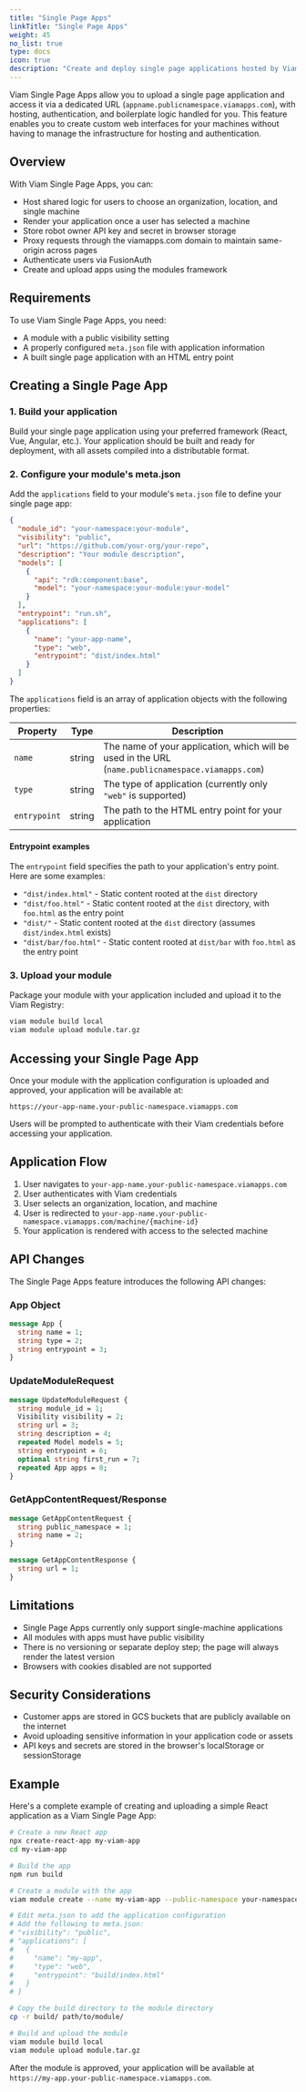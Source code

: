 ```yaml
---
title: "Single Page Apps"
linkTitle: "Single Page Apps"
weight: 45
no_list: true
type: docs
icon: true
description: "Create and deploy single page applications hosted by Viam."
---
```


Viam Single Page Apps allow you to upload a single page application and access it via a dedicated URL (`appname.publicnamespace.viamapps.com`), with hosting, authentication, and boilerplate logic handled for you. This feature enables you to create custom web interfaces for your machines without having to manage the infrastructure for hosting and authentication.

## Overview

With Viam Single Page Apps, you can:

- Host shared logic for users to choose an organization, location, and single machine
- Render your application once a user has selected a machine
- Store robot owner API key and secret in browser storage
- Proxy requests through the viamapps.com domain to maintain same-origin across pages
- Authenticate users via FusionAuth
- Create and upload apps using the modules framework

## Requirements

To use Viam Single Page Apps, you need:

- A module with a public visibility setting
- A properly configured `meta.json` file with application information
- A built single page application with an HTML entry point

## Creating a Single Page App

### 1. Build your application

Build your single page application using your preferred framework (React, Vue, Angular, etc.). Your application should be built and ready for deployment, with all assets compiled into a distributable format.

### 2. Configure your module's meta.json

Add the `applications` field to your module's `meta.json` file to define your single page app:

```json
{
  "module_id": "your-namespace:your-module",
  "visibility": "public",
  "url": "https://github.com/your-org/your-repo",
  "description": "Your module description",
  "models": [
    {
      "api": "rdk:component:base",
      "model": "your-namespace:your-module:your-model"
    }
  ],
  "entrypoint": "run.sh",
  "applications": [
    {
      "name": "your-app-name",
      "type": "web",
      "entrypoint": "dist/index.html"
    }
  ]
}
```

The `applications` field is an array of application objects with the following properties:

| Property | Type | Description |
| --- | --- | --- |
| `name` | string | The name of your application, which will be used in the URL (`name.publicnamespace.viamapps.com`) |
| `type` | string | The type of application (currently only `"web"` is supported) |
| `entrypoint` | string | The path to the HTML entry point for your application |

#### Entrypoint examples

The `entrypoint` field specifies the path to your application's entry point. Here are some examples:

- `"dist/index.html"` - Static content rooted at the `dist` directory
- `"dist/foo.html"` - Static content rooted at the `dist` directory, with `foo.html` as the entry point
- `"dist/"` - Static content rooted at the `dist` directory (assumes `dist/index.html` exists)
- `"dist/bar/foo.html"` - Static content rooted at `dist/bar` with `foo.html` as the entry point

### 3. Upload your module

Package your module with your application included and upload it to the Viam Registry:

```bash
viam module build local
viam module upload module.tar.gz
```

## Accessing your Single Page App

Once your module with the application configuration is uploaded and approved, your application will be available at:

```
https://your-app-name.your-public-namespace.viamapps.com
```

Users will be prompted to authenticate with their Viam credentials before accessing your application.

## Application Flow

1. User navigates to `your-app-name.your-public-namespace.viamapps.com`
2. User authenticates with Viam credentials
3. User selects an organization, location, and machine
4. User is redirected to `your-app-name.your-public-namespace.viamapps.com/machine/{machine-id}`
5. Your application is rendered with access to the selected machine

## API Changes

The Single Page Apps feature introduces the following API changes:

### App Object

```protobuf
message App {
  string name = 1;
  string type = 2;
  string entrypoint = 3;
}
```

### UpdateModuleRequest

```protobuf
message UpdateModuleRequest {
  string module_id = 1;
  Visibility visibility = 2;
  string url = 3;
  string description = 4;
  repeated Model models = 5;
  string entrypoint = 6;
  optional string first_run = 7;
  repeated App apps = 8;
}
```

### GetAppContentRequest/Response

```protobuf
message GetAppContentRequest {
  string public_namespace = 1;
  string name = 2;
}

message GetAppContentResponse {
  string url = 1;
}
```

## Limitations

- Single Page Apps currently only support single-machine applications
- All modules with apps must have public visibility
- There is no versioning or separate deploy step; the page will always render the latest version
- Browsers with cookies disabled are not supported

## Security Considerations

- Customer apps are stored in GCS buckets that are publicly available on the internet
- Avoid uploading sensitive information in your application code or assets
- API keys and secrets are stored in the browser's localStorage or sessionStorage

## Example

Here's a complete example of creating and uploading a simple React application as a Viam Single Page App:

```bash
# Create a new React app
npx create-react-app my-viam-app
cd my-viam-app

# Build the app
npm run build

# Create a module with the app
viam module create --name my-viam-app --public-namespace your-namespace

# Edit meta.json to add the application configuration
# Add the following to meta.json:
# "visibility": "public",
# "applications": [
#   {
#     "name": "my-app",
#     "type": "web",
#     "entrypoint": "build/index.html"
#   }
# ]

# Copy the build directory to the module directory
cp -r build/ path/to/module/

# Build and upload the module
viam module build local
viam module upload module.tar.gz
```

After the module is approved, your application will be available at `https://my-app.your-public-namespace.viamapps.com`.